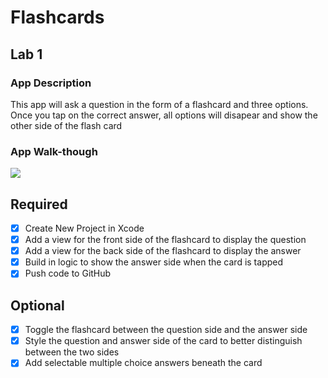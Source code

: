 # Flashcards

## Lab 1

### App Description
This app will ask a question in the form of a flashcard and three options. Once you tap on the correct answer, all options will disapear and show the other side of the flash card

### App Walk-though
![](https://i.imgur.com/wdThlw7.gif)

## Required
- [x] Create New Project in Xcode
- [x] Add a view for the front side of the flashcard to display the question
- [x] Add a view for the back side of the flashcard to display the answer
- [x] Build in logic to show the answer side when the card is tapped
- [x] Push code to GitHub
## Optional
- [x] Toggle the flashcard between the question side and the answer side
- [x] Style the question and answer side of the card to better distinguish between the two sides
- [x] Add selectable multiple choice answers beneath the card
